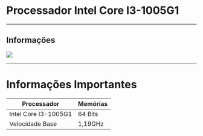 
# Processador Intel Core I3-1005G1

---

## Informações
![](https://valid.x86.fr/cache/screenshot/qihw9x.png)

---
# Informações Importantes

| Processador | Memórias |
| ----------- | ----------- |
| Intel Core I3-1005G1 | 64 Bits|
| Velocidade Base | 1,19GHz |
